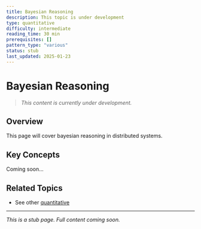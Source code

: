 ```yaml
---
title: Bayesian Reasoning
description: This topic is under development
type: quantitative
difficulty: intermediate
reading_time: 30 min
prerequisites: []
pattern_type: "various"
status: stub
last_updated: 2025-01-23
---
```



# Bayesian Reasoning

> *This content is currently under development.*

## Overview

This page will cover bayesian reasoning in distributed systems.

## Key Concepts

Coming soon...

## Related Topics

- See other [quantitative](index.md)

---

*This is a stub page. Full content coming soon.*
